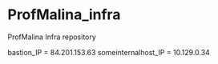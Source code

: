 # ProfMalina_infra
ProfMalina Infra repository

bastion_IP = 84.201.153.63
someinternalhost_IP = 10.129.0.34
